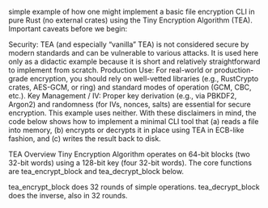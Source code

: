simple example of how one might implement a basic file encryption CLI in pure Rust (no external crates) using the Tiny Encryption Algorithm (TEA). Important caveats before we begin:

Security: TEA (and especially “vanilla” TEA) is not considered secure by modern standards and can be vulnerable to various attacks. It is used here only as a didactic example because it is short and relatively straightforward to implement from scratch.
Production Use: For real-world or production-grade encryption, you should rely on well-vetted libraries (e.g., RustCrypto crates, AES-GCM, or ring) and standard modes of operation (GCM, CBC, etc.).
Key Management / IV: Proper key derivation (e.g., via PBKDF2, Argon2) and randomness (for IVs, nonces, salts) are essential for secure encryption. This example uses neither.
With these disclaimers in mind, the code below shows how to implement a minimal CLI tool that (a) reads a file into memory, (b) encrypts or decrypts it in place using TEA in ECB-like fashion, and (c) writes the result back to disk.

TEA Overview
Tiny Encryption Algorithm operates on 64-bit blocks (two 32-bit words) using a 128-bit key (four 32-bit words). The core functions are tea_encrypt_block and tea_decrypt_block below.

tea_encrypt_block does 32 rounds of simple operations.
tea_decrypt_block does the inverse, also in 32 rounds.
